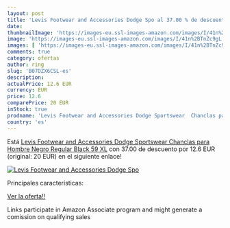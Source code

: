 ```yaml
---
layout: post
title: 'Levis Footwear and Accessories Dodge Spo al 37.00 % de descuento'
date: 
thumbnailImage: 'https://images-eu.ssl-images-amazon.com/images/I/41n%2BTnZc9gL._SL200_.jpg'
image: 'https://images-eu.ssl-images-amazon.com/images/I/41n%2BTnZc9gL._SL200_.jpg'
images: [ 'https://images-eu.ssl-images-amazon.com/images/I/41n%2BTnZc9gL._SL200_.jpg' ]
comments: true
category: ofertas
author: ring
slug: 'B07DZX6CSL-es'
description:
actualPrice: 12.6 EUR
currency: EUR
price: 12.6
comparePrice: 20 EUR
inStock: true
prodname: 'Levis Footwear and Accessories Dodge Sportswear  Chanclas para Hombre  Negro  Regular Black 59   XL'
country: 'es'
---
```


Está [Levis Footwear and Accessories Dodge Sportswear  Chanclas para Hombre  Negro  Regular Black 59   XL](https://www.amazon.es/dp/B07DZX6CSL/?tag=tolees-21) con 37.00 de descuento por 12.6 EUR (original: 20 EUR) en el siguiente enlace!

[![Levis Footwear and Accessories Dodge Spo](https://images-eu.ssl-images-amazon.com/images/I/41n%2BTnZc9gL._SL200_.jpg)](https://www.amazon.es/dp/B07DZX6CSL/?tag=tolees-21)

Principales características:


[Ver la oferta!!](https://www.amazon.es/dp/B07DZX6CSL/?tag=tolees-21)

Links participate in Amazon Associate program and might generate a comission on qualifying sales


